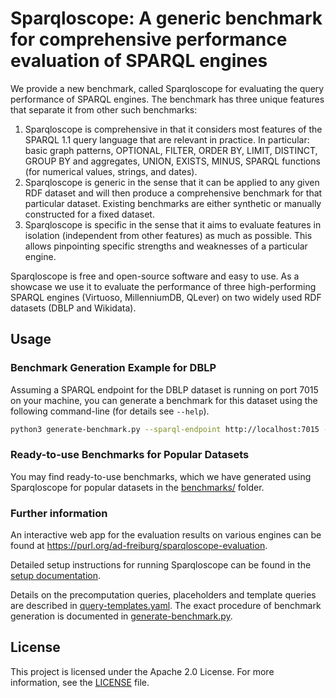 # Sparqloscope: A generic benchmark for comprehensive performance evaluation of SPARQL engines

We provide a new benchmark, called Sparqloscope for evaluating the query performance of SPARQL engines. The benchmark has three unique features that separate it from other such benchmarks:

1. Sparqloscope is comprehensive in that it considers most features of the SPARQL 1.1 query language that are relevant in practice. In particular: basic graph patterns, OPTIONAL, FILTER, ORDER BY, LIMIT, DISTINCT, GROUP BY and aggregates, UNION, EXISTS, MINUS, SPARQL functions (for numerical values, strings, and dates).
2. Sparqloscope is generic in the sense that it can be applied to any given RDF dataset and will then produce a comprehensive benchmark for that particular dataset. Existing benchmarks are either synthetic or manually constructed for a fixed dataset.
3. Sparqloscope is specific in the sense that it aims to evaluate features in isolation (independent from other features) as much as possible. This allows pinpointing specific strengths and weaknesses of a particular engine.

Sparqloscope is free and open-source software and easy to use. As a showcase we use it to evaluate the performance of three high-performing SPARQL engines (Virtuoso, MillenniumDB, QLever) on two widely used RDF datasets (DBLP and Wikidata).

## Usage

### Benchmark Generation Example for DBLP

Assuming a SPARQL endpoint for the DBLP dataset is running on port 7015 on your machine, you can generate a benchmark for this dataset using the following command-line (for details see `--help`).
 
```bash
python3 generate-benchmark.py --sparql-endpoint http://localhost:7015 --prefix-definitions "$(cat prefixes/dblp.ttl)" --kg-name dblp
```

### Ready-to-use Benchmarks for Popular Datasets

You may find ready-to-use benchmarks, which we have generated using Sparqloscope for popular datasets in the [benchmarks/](benchmarks/) folder.

### Further information

An interactive web app for the evaluation results on various engines can be found at <https://purl.org/ad-freiburg/sparqloscope-evaluation>.

Detailed setup instructions for running Sparqloscope can be found in the [setup documentation](docs/setup.md).

Details on the precomputation queries, placeholders and template queries are described in [query-templates.yaml](query-templates.yaml). The exact procedure of benchmark generation is documented in [generate-benchmark.py](generate-benchmark.py).

## License

This project is licensed under the Apache 2.0 License. For more information, see the [LICENSE](LICENSE) file.
